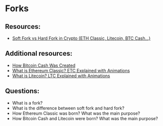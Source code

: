 # Forks


## Resources:

* [Soft Fork vs Hard Fork in Crypto (ETH Classic, Litecoin, BTC Cash...)](https://www.youtube.com/watch?v=Bu1GcyyFZ7w)

## Additional resources:
* [How Bitcoin Cash Was Created](https://originstamp.com/blog/how-bitcoin-cash-was-created/)
* [What is Ethereum Classic? ETC Explained with Animations](https://youtu.be/dmLKnnzqmVU)
* [What is Litecoin? LTC Explained with Animations](https://www.youtube.com/watch?v=JMTJvXyHJGU)

## Questions:

* What is a fork?
* What is the difference between soft fork and hard fork?
* How Ethereum Classic was born? What was the main purpose?
* How Bitcoin Cash and Litecoin were born? What was the main purpose?
